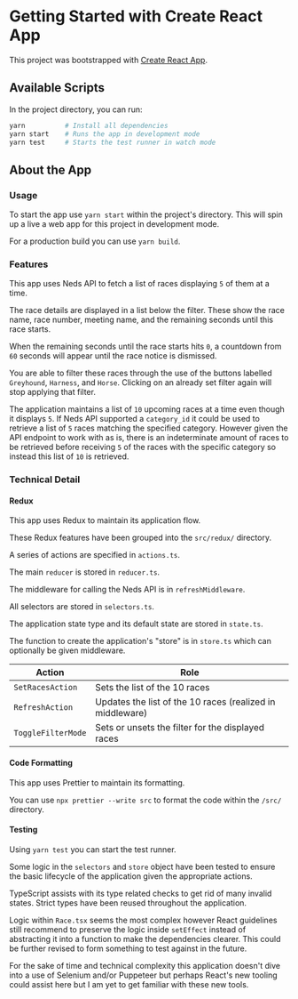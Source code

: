 # Getting Started with Create React App

This project was bootstrapped with [Create React App](https://github.com/facebook/create-react-app).

## Available Scripts

In the project directory, you can run:

```sh
yarn          # Install all dependencies
yarn start    # Runs the app in development mode
yarn test     # Starts the test runner in watch mode
```

## About the App

### Usage

To start the app use `yarn start` within the project's directory. This will spin up a live a web app for this project in development mode.

For a production build you can use `yarn build`.

### Features

This app uses Neds API to fetch a list of races displaying `5` of them at a time.

The race details are displayed in a list below the filter. These show the race name, race number, meeting name, and the remaining seconds until this race starts.

When the remaining seconds until the race starts hits `0`, a countdown from `60` seconds will appear until the race notice is dismissed.

You are able to filter these races through the use of the buttons labelled `Greyhound`, `Harness`, and `Horse`. Clicking on an already set filter again will stop applying that filter.

The application maintains a list of `10` upcoming races at a time even though it displays `5`. If Neds API supported a `category_id` it could be used to retrieve a list of `5` races matching the specified category. However given the API endpoint to work with as is, there is an indeterminate amount of races to be retrieved before receiving `5` of the races with the specific category so instead this list of `10` is retrieved.

### Technical Detail

#### Redux
This app uses Redux to maintain its application flow.

These Redux features have been grouped into the `src/redux/` directory.

A series of actions are specified in `actions.ts`.

The main `reducer` is stored in `reducer.ts`.

The middleware for calling the Neds API is in `refreshMiddleware`.

All selectors are stored in `selectors.ts`.

The application state type and its default state are stored in `state.ts`.

The function to create the application's "store" is in `store.ts` which can optionally be given middleware.

| Action | Role |
|-|-
| `SetRacesAction` | Sets the list of the 10 races
| `RefreshAction` | Updates the list of the 10 races (realized in middleware)
| `ToggleFilterMode` | Sets or unsets the filter for the displayed races

#### Code Formatting

This app uses Prettier to maintain its formatting.

You can use `npx prettier --write src` to format the code within the `/src/` directory.

#### Testing

Using `yarn test` you can start the test runner.

Some logic in the `selectors` and `store` object have been tested to ensure the basic lifecycle of the application given the appropriate actions.

TypeScript assists with its type related checks to get rid of many invalid states. Strict types have been reused throughout the application.

Logic within `Race.tsx` seems the most complex however React guidelines still recommend to preserve the logic inside `setEffect` instead of abstracting it into a function to make the dependencies clearer. This could be further revised to form something to test against in the future.

For the sake of time and technical complexity this application doesn't dive into a use of Selenium and/or Puppeteer but perhaps React's new tooling could assist here but I am yet to get familiar with these new tools.
